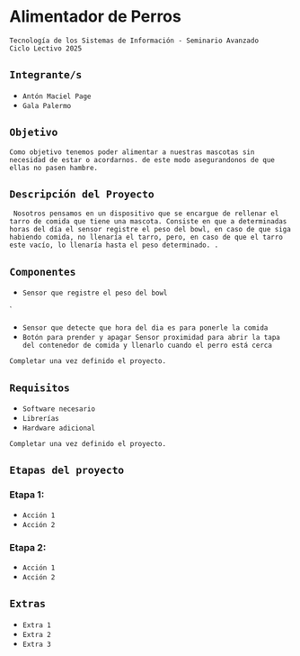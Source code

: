 # **Alimentador de Perros**

`Tecnología de los Sistemas de Información - Seminario Avanzado`  
`Ciclo Lectivo 2025`

## **`Integrante/s`**

- `Antón Maciel Page `  
- `Gala Palermo`

## **`Objetivo`**

`
Como objetivo tenemos poder alimentar a nuestras mascotas sin necesidad de estar o acordarnos. de este modo asegurandonos de que ellas no pasen hambre.
`

## **`Descripción del Proyecto`**

`
Nosotros pensamos en un dispositivo que se encargue de rellenar el tarro de comida que tiene una mascota. Consiste en que a determinadas horas del día el sensor registre el peso del bowl, en caso de que siga habiendo comida, no llenaría el tarro, pero, en caso de que el tarro este vacío, lo llenaría hasta el peso determinado.
.`

## **`Componentes`**

- `Sensor que registre el peso del bowl`  

`  
- `Sensor que detecte que hora del dia es para ponerle la comida
`  
- `Botón para prender y apagar
Sensor proximidad para abrir la tapa del contenedor de comida y llenarlo cuando el perro está cerca`

`Completar una vez definido el proyecto.`

## **`Requisitos`**

- `Software necesario`  
- `Librerías`  
- `Hardware adicional`

`Completar una vez definido el proyecto.`

## **`Etapas del proyecto`**
### Etapa 1:
- `Acción 1`
- `Acción 2`

### Etapa 2:
- `Acción 1`
- `Acción 2`

## **`Extras`**

- `Extra 1`  
- `Extra 2`  
- `Extra 3`
